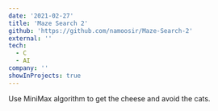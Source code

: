 ```yaml
---
date: '2021-02-27'
title: 'Maze Search 2'
github: 'https://github.com/namoosir/Maze-Search-2'
external: ''
tech:
  - C
  - AI
company: ''
showInProjects: true
---
```


Use MiniMax algorithm to get the cheese and avoid the cats.
